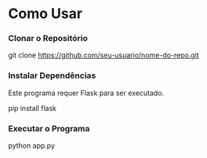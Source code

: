 # Como Usar

### Clonar o Repositório

git clone https://github.com/seu-usuario/nome-do-repo.git

### Instalar Dependências

Este programa requer Flask para ser executado.

pip install flask

### Executar o Programa

python app.py

